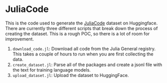 # JuliaCode

This is the code used to generate the [JuliaCode](https://huggingface.co/datasets/tylerjthomas9/JuliaCode) dataset on Huggingface. There are currently three different scripts that break down the process of creating the dataset. This is a rough POC, so there is a lot of room for improvement.

1. `download_code.jl`: Download all code from the Julia General registry. This takes a couple of hours to run when you are first collecting the data.
2. `create_dataset.jl`: Parse all of the packages and create a jsonl file with the text for training language models.
3. `upload_dataset.jl`: Upload the dataset to HuggingFace.


